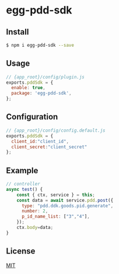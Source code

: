 # egg-pdd-sdk



## Install

```bash
$ npm i egg-pdd-sdk --save
```

## Usage

```js
// {app_root}/config/plugin.js
exports.pddSdk = {
  enable: true,
  package: 'egg-pdd-sdk',
};
```

## Configuration

```js
// {app_root}/config/config.default.js
exports.pddSdk = {
  client_id:"client_id",
  client_secret:"client_secret"
};
```

## Example

```js
// controller
async test() {
    const { ctx, service } = this;
    const data = await service.pdd.post({
      type: "pdd.ddk.goods.pid.generate",
      number: 2,
      p_id_name_list: ["3","4"],
    });
    ctx.body=data;
}

```

## License

[MIT](LICENSE)